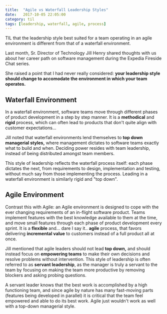 ```yaml
---
title:  "Agile vs Waterfall Leadership Styles"
date:   2017-10-05 22:05:00
category: til
tags: [leadership, waterfall, agile, process]
---
```


TIL that the leadership style best suited for a team operating in an agile environment is different from that of a waterfall environment.

Last month, Sr. Director of Technology Jill Henry shared thoughts with us about her career path on software management during the Expedia Fireside Chat series.

She raised a point that I had never really considered: **your leadership style should change to accomodate the environment in which your team operates.**

## Waterfall Environment

In a waterfall environment, software teams move through different phases of product development in a step by step manner. It is a **methodical** and **rigid** process, which can often lead to products that don't quite align with customer expectations...

Jill noted that waterfall environments lend themselves to **top down managerial styles,** where management dictates to software teams exactly what to build and when. Deciding power resides with team leadership, instead of being distributed amongst team members.

This style of leadership reflects the waterfall process itself: each phase dictates the next, from requirements to design, implementation and testing, without much say from those implementing the process. Leading in a waterfall environment is similarly rigid and "top down".

## Agile Environment

Contrast this with Agile: an Agile environment is designed to cope with the ever changing requirements of an in-flight software product. Teams implement features with the best knowledge available to them at the time, and move small features through each phase of product development every sprint. It is a **flexible** and... dare I say it.. **agile** process, that favors delivering **incremental value** to customers instead of a full product all at once.

Jill mentioned that agile leaders should not lead **top down,** and should instead focus on **empowering teams** to make their own decisions and resolve problems without intervention. This style of leadership is often referred to as **servant leadership**, as the manager is truly a servant to the team by focusing on making the team more productive by removing blockers and asking probing questions.

A servant leader knows that the best work is accomplished by a high functioning team, and since agile by nature has many fast-moving parts (features being developed in parallel) it is critical that the team feel empowered and able to do its best work. Agile just wouldn't work as well with a top-down managerial style.
